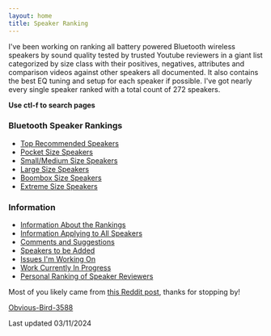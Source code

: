 ```yaml
---
layout: home
title: Speaker Ranking
---
```


I've been working on ranking all battery powered Bluetooth wireless speakers by sound quality tested by trusted Youtube reviewers in a giant list categorized by size class with their positives, negatives, attributes and comparison videos against other speakers all documented. It also contains the best EQ tuning and setup for each speaker if possible. I've got nearly every single speaker ranked with a total count of 272 speakers.

**Use ctl-f to search pages**

### Bluetooth Speaker Rankings

- [Top Recommended Speakers](top-recommended/)
- [Pocket Size Speakers](pocket-size/)
- [Small/Medium Size Speakers](small-medium-size/)
- [Large Size Speakers](large-size/)
- [Boombox Size Speakers](boombox-size/)
- [Extreme Size Speakers](extreme-size/)

### Information

- [Information About the Rankings](information-about-the-rankings/)
- [Information Applying to All Speakers](information-applying-to-all-speakers/)
- [Comments and Suggestions](comments-suggestions/)
- [Speakers to be Added](speakers-to-be-added/)
- [Issues I'm Working On](issues-im-working-on/)
- [Work Currently In Progress](work-currently-in-progress/)
- [Personal Ranking of Speaker Reviewers](personal-ranking-of-speaker-reviewers/)

Most of you likely came from [this Reddit post](https://www.reddit.com/r/WirelessSpeakers/comments/16zs2ol/ranking_all_battery_powered_wireless_speakers/), thanks for stopping by!

[Obvious-Bird-3588](https://www.reddit.com/user/Obvious-Bird-3588)

Last updated 03/11/2024
